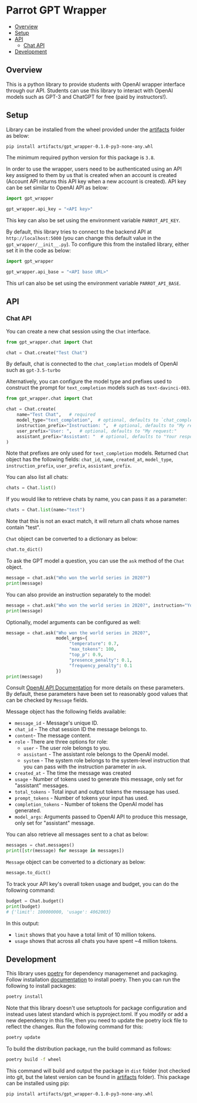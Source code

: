 # Parrot GPT Wrapper

<!-- toc -->

- [Overview](#overview)
- [Setup](#setup)
- [API](#api)
  * [Chat API](#chat-api)
- [Development](#development)

<!-- tocstop -->

## Overview
This is a python library to provide students with OpenAI wrapper interface through our API. Students can use this library to interact with OpenAI models such as GPT-3 and ChatGPT for free (paid by instructors!). 

## Setup
Library can be installed from the wheel provided under the [artifacts](/artifacts) folder as below:

```sh
pip install artifacts/gpt_wrapper-0.1.0-py3-none-any.whl
```

The minimum required python version for this package is `3.8`.

In order to use the wrapper, users need to be authenticated using an API key assigned to them by us that is created when an account is created (Account API returns this API key when a new account is created). API key can be set similar to OpenAI API as below:
```python
import gpt_wrapper

gpt_wrapper.api_key = "<API key>"
```
This key can also be set using the environment variable `PARROT_API_KEY`.

By default, this library tries to connect to the backend API at `http://localhost:5000` (you can change this default value in the `gpt_wrapper/__init__.py`). To configure this from the installed library, either set it in the code as below:
```python
import gpt_wrapper

gpt_wrapper.api_base = "<API base URL>"
```
This url can also be set using the environment variable `PARROT_API_BASE`.

## API

### Chat API
You can create a new chat session using the `Chat` interface.
```python
from gpt_wrapper.chat import Chat

chat = Chat.create("Test Chat")
```
By default, chat is connected to the `chat_completion` models of OpenAI such as `gpt-3.5-turbo`

Alternatively, you can configure the model type and prefixes used to construct the prompt for `text_completion` models such as `text-davinci-003`.

```python
from gpt_wrapper.chat import Chat

chat = Chat.create(
    name="Test Chat",   # required
    model_type="text_completion",  # optional, defaults to `chat_completion`
    instruction_prefix="Instruction: ",  # optional, defaults to "My request: "
    user_prefix="User: ",   # optional, defaults to "My request:"
    assistant_prefix="Assistant: "  # optional, defaults to "Your response: "
)
```
Note that prefixes are only used for `text_completion` models. Returned `Chat` object has the following fields: `chat_id`, `name`, `created_at`, `model_type`, `instruction_prefix`, `user_prefix`, `assistant_prefix`.

You can also list all chats:
```python
chats = Chat.list()
```

If you would like to retrieve chats by name, you can pass it as a parameter:
```python
chats = Chat.list(name="test")
```
Note that this is not an exact match, it will return all chats whose names contain "test".

`Chat` object can be converted to a dictionary as below:
```python
chat.to_dict()
```

To ask the GPT model a question, you can use the `ask` method of the `Chat` object.

```python
message = chat.ask("Who won the world series in 2020?")
print(message)
```

You can also provide an instruction separately to the model:
```python
message = chat.ask("Who won the world series in 2020?", instruction="You are a helpful assistant.")
print(message)
```

Optionally, model arguments can be configured as well:
```python
message = chat.ask("Who won the world series in 2020?",
                   model_args={
                        "temperature": 0.7,
                        "max_tokens": 100,
                        "top_p": 0.9,
                        "presence_penalty": 0.1,
                        "frequency_penalty": 0.1
                   })
print(message)
```

Consult [OpenAI API Documentation](https://platform.openai.com/docs/introduction) for more details on these parameters. By default, these parameters have been set to reasonably good values that can be checked by `Message` fields. 

Message object has the following fields available:
- `message_id` - Message's unique ID.
- `chat_id` - The chat session ID the message belongs to.
- `content`- The message content.
- `role` - There are three options for role:
    - `user` - The user role belongs to you.
    - `assistant` - The assistant role belongs to the OpenAI model.
    - `system` - The system role belongs to the system-level instruction that you can pass with the instruction parameter in `ask`.
- `created_at` - The time the message was created
- `usage` - Number of tokens used to generate this message, only set for "assistant" messages.
- `total_tokens` - Total input and output tokens the message has used.
- `prompt_tokens` - Number of tokens your input has used.
- `completion_tokens` - Number of tokens the OpenAI model has generated.
- `model_args`: Arguments passed to OpenAI API to produce this message, only set for "assistant" message.

You can also retrieve all messages sent to a chat as below:
```python
messages = chat.messages()
print([str(message) for message in messages])
```

`Message` object can be converted to a dictionary as below:
```python
message.to_dict()
```

To track your API key's overall token usage and budget, you can do the following command:
```python
budget = Chat.budget()
print(budget)
# {'limit': 100000000, 'usage': 4062003}
```

In this output:
- `limit` shows that you have a total limit of 10 million tokens.
- `usage` shows that across all chats you have spent ~4 million tokens.

## Development

This library uses [poetry](https://python-poetry.org/) for dependency managemenet and packaging. Follow installation [documentation](https://python-poetry.org/docs/#installation) to install poetry. Then you can run the following to install packages:
```sh
poetry install
```

Note that this library doesn't use setuptools for package configuration and instead uses latest standard which is pyproject.toml. 
If you modify or add a new dependency in this file, then you need to update the poetry lock file to reflect the changes. Run the following command for this:
```sh
poetry update
```

To build the distribution package, run the build command as follows:
```sh
poetry build -f wheel
```

This command will build and output the package in `dist` folder (not checked into git, but the latest version can be found in [artifacts](/artifacts) folder). This package can be installed using pip:
```sh
pip install artifacts/gpt_wrapper-0.1.0-py3-none-any.whl
```